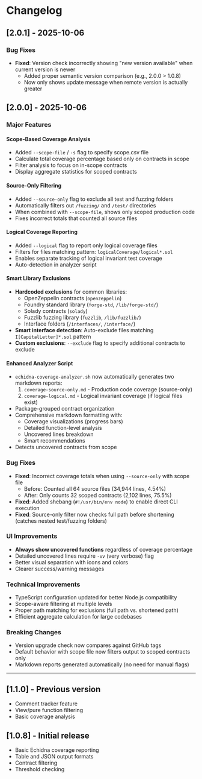 # Changelog

## [2.0.1] - 2025-10-06

### Bug Fixes
- **Fixed**: Version check incorrectly showing "new version available" when current version is newer
  - Added proper semantic version comparison (e.g., 2.0.0 > 1.0.8)
  - Now only shows update message when remote version is actually greater

## [2.0.0] - 2025-10-06

### Major Features

#### Scope-Based Coverage Analysis
- Added `--scope-file` / `-s` flag to specify scope.csv file
- Calculate total coverage percentage based only on contracts in scope
- Filter analysis to focus on in-scope contracts
- Display aggregate statistics for scoped contracts

#### Source-Only Filtering
- Added `--source-only` flag to exclude all test and fuzzing folders
- Automatically filters out `/fuzzing/` and `/test/` directories
- When combined with `--scope-file`, shows only scoped production code
- Fixes incorrect totals that counted all source files

#### Logical Coverage Reporting
- Added `--logical` flag to report only logical coverage files
- Filters for files matching pattern: `logicalCoverage/logical*.sol`
- Enables separate tracking of logical invariant test coverage
- Auto-detection in analyzer script

#### Smart Library Exclusions
- **Hardcoded exclusions** for common libraries:
  - OpenZeppelin contracts (`openzeppelin`)
  - Foundry standard library (`forge-std`, `/lib/forge-std/`)
  - Solady contracts (`solady`)
  - Fuzzlib fuzzing library (`fuzzlib`, `/lib/fuzzlib/`)
  - Interface folders (`/interfaces/`, `/interface/`)
- **Smart interface detection**: Auto-exclude files matching `I[CapitalLetter]*.sol` pattern
- **Custom exclusions**: `--exclude` flag to specify additional contracts to exclude

#### Enhanced Analyzer Script
- `echidna-coverage-analyzer.sh` now automatically generates two markdown reports:
  1. `coverage-source-only.md` - Production code coverage (source-only)
  2. `coverage-logical.md` - Logical invariant coverage (if logical files exist)
- Package-grouped contract organization
- Comprehensive markdown formatting with:
  - Coverage visualizations (progress bars)
  - Detailed function-level analysis
  - Uncovered lines breakdown
  - Smart recommendations
- Detects uncovered contracts from scope

### Bug Fixes
- **Fixed**: Incorrect coverage totals when using `--source-only` with scope file
  - Before: Counted all 64 source files (34,944 lines, 4.54%)
  - After: Only counts 32 scoped contracts (2,102 lines, 75.5%)
- **Fixed**: Added shebang (`#!/usr/bin/env node`) to enable direct CLI execution
- **Fixed**: Source-only filter now checks full path before shortening (catches nested test/fuzzing folders)

### UI Improvements
- **Always show uncovered functions** regardless of coverage percentage
- Detailed uncovered lines require `-vv` (very verbose) flag
- Better visual separation with icons and colors
- Clearer success/warning messages

### Technical Improvements
- TypeScript configuration updated for better Node.js compatibility
- Scope-aware filtering at multiple levels
- Proper path matching for exclusions (full path vs. shortened path)
- Efficient aggregate calculation for large codebases

### Breaking Changes
- Version upgrade check now compares against GitHub tags
- Default behavior with scope file now filters output to scoped contracts only
- Markdown reports generated automatically (no need for manual flags)

---

## [1.1.0] - Previous version
- Comment tracker feature
- View/pure function filtering
- Basic coverage analysis

## [1.0.8] - Initial release
- Basic Echidna coverage reporting
- Table and JSON output formats
- Contract filtering
- Threshold checking
